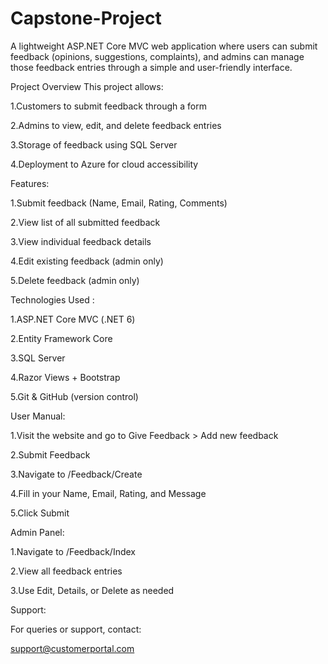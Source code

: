# Capstone-Project
A lightweight ASP.NET Core MVC web application where users can submit feedback (opinions, suggestions, complaints), and admins can manage those feedback entries through a simple and user-friendly interface.

Project Overview This project allows:

1.Customers to submit feedback through a form

2.Admins to view, edit, and delete feedback entries

3.Storage of feedback using SQL Server

4.Deployment to Azure for cloud accessibility

Features:

1.Submit feedback (Name, Email, Rating, Comments)

2.View list of all submitted feedback

3.View individual feedback details

4.Edit existing feedback (admin only)

5.Delete feedback (admin only)

Technologies Used :

1.ASP.NET Core MVC (.NET 6)

2.Entity Framework Core

3.SQL Server

4.Razor Views + Bootstrap

5.Git & GitHub (version control)

User Manual:

1.Visit the website and go to Give Feedback > Add new feedback

2.Submit Feedback

3.Navigate to /Feedback/Create

4.Fill in your Name, Email, Rating, and Message

5.Click Submit

Admin Panel:

1.Navigate to /Feedback/Index

2.View all feedback entries

3.Use Edit, Details, or Delete as needed

Support:

For queries or support, contact:

support@customerportal.com
